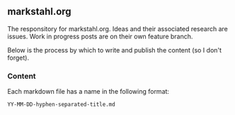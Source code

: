 ## markstahl.org
The responsitory for markstahl.org. Ideas and their associated research are issues. Work in progress posts are on their own feature branch.

Below is the process by which to write and publish the content (so I don't forget).

### Content

Each markdown file has a name in the following format:

`YY-MM-DD-hyphen-separated-title.md`


